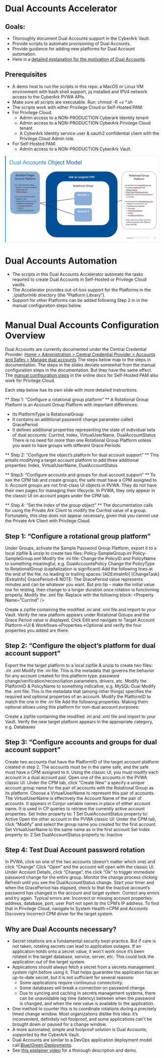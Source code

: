 # Dual Accounts Accelerator

## Goals:
- Thoroughly document Dual Accounts support in the CyberArk Vault.
- Provide scripts to automate provisioning of Dual Accounts.
- Provide guidance for adding new platforms for Dual Account automation.
- Here is a [detailed explanation for the motivation of Dual Accounts](https://github.com/conjurdemos/Accelerator-DualAccounts#why-are-dual-accounts-necessary).

## Prerequisites
 - A demo host to run the scripts in this repo: a MacOS or Linux VM environment with bash shell support, jq installed and IPV4 network access to the CyberArk PVWA APIs.
 - Make sure all scripts are executable. Run: chmod -R +x *.sh
 - The scripts work with either Privilege Cloud or Self-Hosted PAM:
 - For Privilege Cloud:
   - Admin access to a NON-PRODUCTION Cyberark Identity tenant
   - Admin access to a NON-PRODUCTION CyberArk Privilege Cloud tenant
   - A CyberArk Identity service user & oauth2 confidential client with the Privilege Cloud Admin role.
 - For Self-Hosted PAM:
   - Admin access to a NON-PRODUCTION CyberArk Vault.

![Dual Accounts Object Model](https://github.com/conjurdemos/Accelerator-DualAccounts/blob/main/DualAccountsObjectModel.png?raw=true)

# Dual Accounts Automation

 - The scripts in this Dual Accounts Accelerator automate the tasks required to create Dual Accounts in Self-Hosted or Privilege Cloud vaults.
 - The Accelerator provides out-of-box support for the Platforms in the ./platformlib directory (the “Platform Library”).
 - Support for other Platforms can be added following Step 2 in in the manual configuration steps below.


# Manual Dual Accounts Configuration Overview

Dual Accounts are currently documented under the Central Credential Provider:
[Home > Administration > Central Credential Provider > Accounts and Safes > Manage dual accounts](https://docs.cyberark.com/AAM-CP/13.0/en/Content/CP%20and%20ASCP/cv_Managing-Dual-Accounts.htm)
The steps below map to the steps in documentation. The steps in the slides deviate somewhat from the manual configuration steps in the documentation. But they have the same effect. The [manual configuration steps](https://docs.cyberark.com/AAM-CP/13.0/en/Content/CP%20and%20ASCP/cv_Automatic_dual_account.htm?tocpath=Administration%7CCentral%20Credential%20Provider%7CAccounts%20and%20Safes%7CManage%20dual%20accounts%7C_____1) in the online docs for Self-Hosted PAM also work for Privilege Cloud.

Each step below has its own slide with more detailed instructions.

** Step 1: “Configure a rotational group platform” **
A Rotational Group Platform is an Account Group Platform with important differences:
 - Its PlatformType is RotationalGroup
 - It contains an additional password change parameter called GracePeriod
 - It defines additional properties representing the state of individual sets of dual accounts: CurrInd, Index, VirtualUserName, DualAccountStatus
There is no need for more than one Rotational Group Platform unless you want to have groups with different Grace Periods.

** Step 2: “Configure the object’s platform for dual account support” **
This entails modifying a target account platform to add three additional properties: Index, VirtualUserName, DualAccountStatus

** Step3: “Configure accounts and groups for dual account support” **
To see the CPM tab and create groups, the safe must have a CPM assigned to it.
Account groups are not first-class UI objects in PVWA. They do not have their own pages for managing their lifecycle. In PVWA, they only appear in the classic UI on account pages under the CPM tab. 

** Step 4: “Set the index of the group object” **
The documentation calls for using the Private Ark Client to modify the CurrInd value of a group. Fortunately, this step does not appear necessary, given that you cannot use the Private Ark Client with Privilege Cloud.

## Step 1: “Configure a rotational group platform”
Under Groups, activate the Sample Password Group Platform, export it to a local zipfile & unzip to create two files:
Policy-SampleGroup.ini
Policy-SampleGroup.xml
Modify the .ini file:
Change the PolicyID and PolicyName to something meaningful, e.g. DualAccountsPolicy
Change the PolicyType to RotationalGroup (capitalization is significant)
Add the following lines at the end of the file, no leading or trailing spaces:
[ADExtraInfo]
[ChangeTask]
[ExtraInfo]
GracePeriod=6
NOTE: The GracePeriod value represents minutes and can be whatever you want. But pro tip – make the initial value low for testing, then change to a longer duration once rotation is functioning properly.
Modify the .xml file:
Replace <Optional /> with the following block:
<Optional>
<Property Name=”CurrInd" />
<Property Name="VirtualUserName" />
<Property Name="Index" />
<Property Name="DualAccountStatus" />
</Optional>

Create a zipfile containing the modified .ini and .xml file and import to your Vault.
Verify the new platform appears under Rotational Groups and the Grace Period value is displayed.
Click Edit and navigate to Target Account Platform->UI & Workflows->Properties->Optional  and verify the four properties you added are there.

## Step 2: “Configure the object’s platform for dual account support”
Export the the target platform to a local zipfile & unzip to create two files:
<base-platform-id>.ini
<base-platform-id>.xml
Modify the .ini file:
This is the metadata that governs the behavior for any account created for this platform type:
password change/verification/reconciliation parameters, drivers, etc. 
Modify the PlatformID & PolicyName to something indicative, e.g. MySQL-Dual
Modify the .xml file:
This is the metadata that (among other things) specifies the required and optional properties of an account.
Modify the PlatformID to match the one in the .ini file
Add the following properties. Making them optional allows using this platform for non-dual account purposes:
<Property Name="VirtualUserName" />
<Property Name="Index" />
<Property Name="DualAccountStatus" />

Create a zipfile containing the modified .ini and .xml file and import to your Vault.
Verify the new target platform appears in the appropriate category, e.g. Databases

## Step 3: “Configure accounts and groups for dual account support” 
Create two accounts that have the PlatformID of the target account platform created in step 2. 
The accounts must be in the same safe, and the safe must have a CPM assigned to it.
Using the classic UI, you must modify each account in a dual account pair.
Open one of the accounts in the PVWA classic UI:
Under the CPM tab, click “Create New” a specify a unique account group name for the pair of accounts with the Rotational Group as its platform.
Choose a VirtualUserName to represent this pair of accounts.
The VirtualUserName is effectively the Account Name of the pair of accounts.
It appears in Conjur variable names in place of either account name. It is used in CP queries to retrieve the currently active account properties.
Set Index property to: 1
Set DualAccountStatus property to: Active
Open the other account in the PVWA classic UI:
Under the CPM tab, click “Modify” and select the group name you created for the first account.
Set VirtualUserName to the same name as in the first account
Set Index property to: 2
Set DualAccountStatus property to: Inactive

## Step 4: Test Dual Account password rotation
In PVWA, click on one of the two accounts (doesn’t matter which one) and click “Change”
Click “Open” and the account will open with the classic UI.
Under Account Details, click “Change”, the click “Ok” to trigger immediate password change for the entire group.
Monitor the change process clicking Refresh until you see the DualAccountStatus change.
Start your timer and when the GracePeriod has elapsed, check to that the Inactive account’s password has changed in the account and target system.
Correct any errors and try again.
Typical errors are:
Incorrect or missing account properties: address, database, port, user
Port not open to the CPM’s IP address. To find that in Privilege Cloud, navigate to System Health->CPM and Accounts Discovery
Incorrect CPM driver for the target system.

## Why are Dual Accounts necessary?

 - Secret rotations are a fundamental security best-practice. But if care is not taken, rotating secrets can lead to application outages. If an application holds onto a secret value, it won’t work once it’s been rotated in the target database, service, server, etc. This could lock the application out of the target system.
 - Applications should always fetch a secret from a secrets management system right before using it. That helps guarantee the application has an up-to-date secret, but it is not sufficient for several reasons:
   - Some applications require continuous connectivity.
   - Some databases will break a connection on password change.
   - Due to syncing and caching in secrets management systems, there can be unavoidable lag time (latency) between when the password is changed, and when the new value is available to the application.
 - One method to counter this is to coordinate rotations during a precisely timed change window. Most organizations dislike this idea: it’s inconvenient, definitely not foolproof, and some applications can’t be brought down or paused for a change window.
 - A more automated, simple and foolproof solution is Dual Accounts, supported by the CyberArk Vault.
 - Dual Accounts are similar to a DevOps application deployment model call [Blue/Green Deployments](https://www.redhat.com/en/topics/devops/what-is-blue-green-deployment).
 - See [this explainer video](https://youtu.be/i122iZWKVb0) for a thorough description and demo.


